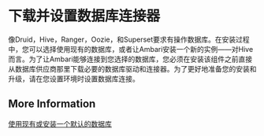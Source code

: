 # 下载并设置数据库连接器

像Druid，Hive，Ranger，Oozie，和Superset要求有操作数据库。在安装过程中，您可以选择使用现有的数据库，或者让Ambari安装一个新的实例——对Hive而言。为了让Ambari能够连接到您选择的数据库，您必须在安装该组件之前直接从数据库供应商那里下载必要的数据库驱动和连接器。为了更好地准备您的安装和升级，请在您设置环境时设置数据库连接。

## More Information

[使用现有或安装一个默认的数据库](https://docs.hortonworks.com/HDPDocuments/Ambari-2.7.3.0/administering-ambari/content/amb_using_existing_or_installing_default_databases.html)